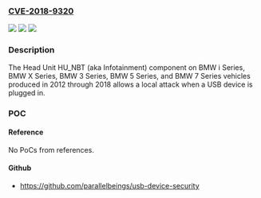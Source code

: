 ### [CVE-2018-9320](https://cve.mitre.org/cgi-bin/cvename.cgi?name=CVE-2018-9320)
![](https://img.shields.io/static/v1?label=Product&message=n%2Fa&color=blue)
![](https://img.shields.io/static/v1?label=Version&message=n%2Fa&color=blue)
![](https://img.shields.io/static/v1?label=Vulnerability&message=n%2Fa&color=brighgreen)

### Description

The Head Unit HU_NBT (aka Infotainment) component on BMW i Series, BMW X Series, BMW 3 Series, BMW 5 Series, and BMW 7 Series vehicles produced in 2012 through 2018 allows a local attack when a USB device is plugged in.

### POC

#### Reference
No PoCs from references.

#### Github
- https://github.com/parallelbeings/usb-device-security


